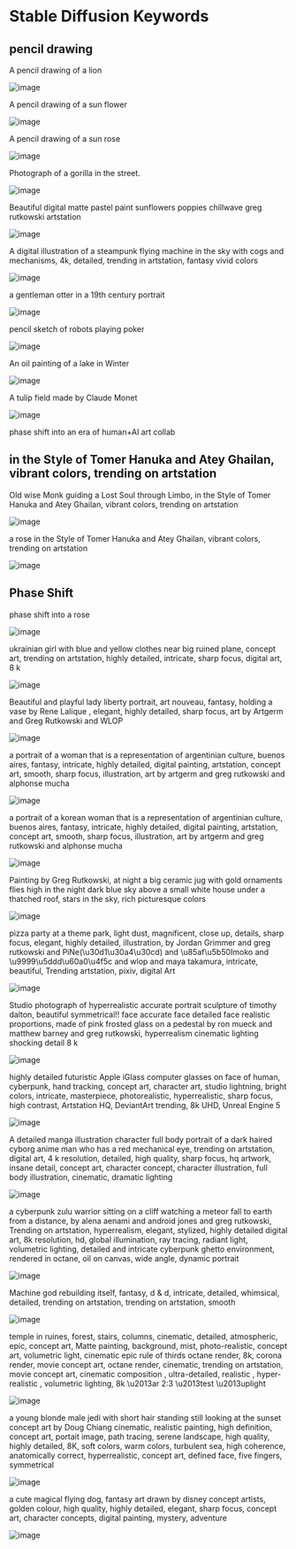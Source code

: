 # Stable Diffusion Keywords


## pencil drawing 

A pencil drawing of a lion

![image](https://user-images.githubusercontent.com/52392004/218258878-459509f1-bfe7-4140-a2da-10e034acae41.png)


A pencil drawing of a sun flower

![image](https://user-images.githubusercontent.com/52392004/218258906-75924f62-fd63-4d99-acf3-21f991ee8430.png)


A pencil drawing of a sun rose

![image](https://user-images.githubusercontent.com/52392004/218258929-e74a8898-bcb8-4579-8e97-5b2bcacc53ab.png)


Photograph of a gorilla in the street.

![image](https://user-images.githubusercontent.com/52392004/218258860-b63baaf6-e49e-45f2-8461-fc7cc6a907f0.png)


Beautiful digital matte pastel paint sunflowers poppies chillwave greg rutkowski artstation

![image](https://user-images.githubusercontent.com/52392004/218259054-111d82d3-a2aa-4119-b48f-15bc606275ea.png)


A digital illustration of a steampunk flying machine in the sky with cogs and mechanisms, 4k, detailed, trending in artstation, fantasy vivid colors

![image](https://user-images.githubusercontent.com/52392004/218259027-e30e5b3a-d5fc-45c4-8ead-f724b3e8cda4.png)


a gentleman otter in a 19th century portrait

![image](https://user-images.githubusercontent.com/52392004/218258832-11f025d3-1df5-4471-a422-9153d6d8a6d1.png)


pencil sketch of robots playing poker

![image](https://user-images.githubusercontent.com/52392004/218259001-f6fec02c-1147-402e-b3ac-1cab40f77ef1.png)


An oil painting of a lake in Winter

![image](https://user-images.githubusercontent.com/52392004/218259189-a42eca52-35db-4734-955d-85781173c09a.png)


A tulip field made by Claude Monet

![image](https://user-images.githubusercontent.com/52392004/218259209-7e69472a-6267-4b83-94f6-e9879031751d.png)

phase shift into an era of human+AI art collab


## in the Style of Tomer Hanuka and Atey Ghailan, vibrant colors, trending on artstation

Old wise Monk guiding a Lost Soul through Limbo, in the Style of Tomer Hanuka and Atey Ghailan, vibrant colors, trending on artstation

![image](https://user-images.githubusercontent.com/52392004/218259448-547f648d-2594-4e07-b2df-456ca54849c8.png)

a rose in the Style of Tomer Hanuka and Atey Ghailan, vibrant colors, trending on artstation

![image](https://user-images.githubusercontent.com/52392004/218259500-7938dcfc-45c7-4a54-8b77-ba97dcc0d066.png)


## Phase Shift

phase shift into a rose

![image](https://user-images.githubusercontent.com/52392004/218259762-38315407-1866-4031-a40f-bd68791eaac8.png)


ukrainian girl with blue and yellow clothes near big ruined plane, concept art, trending on artstation, highly detailed, intricate, sharp focus, digital art, 8 k

![image](https://user-images.githubusercontent.com/52392004/218259928-ccf4204c-a204-40da-8bb9-f5a6f2c08105.png)


Beautiful and playful lady liberty portrait, art nouveau, fantasy, holding a vase by Rene Lalique , elegant, highly detailed, sharp focus, art by Artgerm and Greg Rutkowski and WLOP

![image](https://user-images.githubusercontent.com/52392004/218259995-ab655369-4a23-41fa-bcdd-3b2374860070.png)


a portrait of a woman that is a representation of argentinian culture, buenos aires, fantasy, intricate, highly detailed, digital painting, artstation, concept art, smooth, sharp focus, illustration, art by artgerm and greg rutkowski and alphonse mucha

![image](https://user-images.githubusercontent.com/52392004/218260020-914d3df4-8410-4e85-9a04-7b480e44c2b7.png)


a portrait of a korean woman that is a representation of argentinian culture, buenos aires, fantasy, intricate, highly detailed, digital painting, artstation, concept art, smooth, sharp focus, illustration, art by artgerm and greg rutkowski and alphonse mucha

![image](https://user-images.githubusercontent.com/52392004/218260082-fcab0f27-130a-45ef-a049-3657f944a7f3.png)


Painting by Greg Rutkowski, at night a big ceramic jug with gold ornaments flies high in the night dark blue sky above a small white house under a thatched roof, stars in the sky, rich picturesque colors

![image](https://user-images.githubusercontent.com/52392004/218260096-ccfc234d-b506-448c-bb09-bbb7c553ec05.png)




pizza party at a theme park, light dust, magnificent, close up, details, sharp focus, elegant, highly detailed, illustration, by Jordan Grimmer and greg rutkowski and PiNe(\u30d1\u30a4\u30cd) and \u85af\u5b50Imoko and \u9999\u5ddd\u60a0\u4f5c and wlop and maya takamura, intricate, beautiful, Trending artstation, pixiv, digital Art

![image](https://user-images.githubusercontent.com/52392004/218260156-f07b28d1-d73d-4c45-9740-8bdbc54f1402.png)




Studio photograph of hyperrealistic accurate portrait sculpture of timothy dalton, beautiful symmetrical!! face accurate face detailed face realistic proportions, made of pink frosted glass on a pedestal by ron mueck and matthew barney and greg rutkowski, hyperrealism cinematic lighting shocking detail 8 k

![image](https://user-images.githubusercontent.com/52392004/218260226-e52c3136-9882-433d-979d-6ac2e6db20de.png)


highly detailed futuristic Apple iGlass computer glasses on face of human, cyberpunk, hand tracking, concept art, character art, studio lightning, bright colors, intricate, masterpiece, photorealistic, hyperrealistic, sharp focus, high contrast, Artstation HQ, DeviantArt trending, 8k UHD, Unreal Engine 5

![image](https://user-images.githubusercontent.com/52392004/218260264-68c4b4df-2c74-4248-b5da-9652f48e255d.png)


A detailed manga illustration character full body portrait of a dark haired cyborg anime man who has a red mechanical eye, trending on artstation, digital art, 4 k resolution, detailed, high quality, sharp focus, hq artwork, insane detail, concept art, character concept, character illustration, full body illustration, cinematic, dramatic lighting


![image](https://user-images.githubusercontent.com/52392004/218260321-03ea5cbb-8b05-4419-ae57-c83d5149cff2.png)



a cyberpunk zulu warrior sitting on a cliff watching a meteor fall to earth from a distance, by alena aenami and android jones and greg rutkowski, Trending on artstation, hyperrealism, elegant, stylized, highly detailed digital art, 8k resolution, hd, global illumination, ray tracing, radiant light, volumetric lighting, detailed and intricate cyberpunk ghetto environment, rendered in octane, oil on canvas, wide angle, dynamic portrait

![image](https://user-images.githubusercontent.com/52392004/218260378-84dd247e-8024-4d9c-bba3-c07e2d626017.png)



Machine god rebuilding itself, fantasy, d & d, intricate, detailed, whimsical, detailed, trending on artstation, trending on artstation, smooth

![image](https://user-images.githubusercontent.com/52392004/218260432-69984ec9-a974-4e7e-ac53-0e42d57390c6.png)



temple in ruines, forest, stairs, columns, cinematic, detailed, atmospheric, epic, concept art, Matte painting, background, mist, photo-realistic, concept art, volumetric light, cinematic epic rule of thirds octane render, 8k, corona render, movie concept art, octane render, cinematic, trending on artstation, movie concept art, cinematic composition , ultra-detailed, realistic , hyper-realistic , volumetric lighting, 8k \u2013ar 2:3 \u2013test \u2013uplight

![image](https://user-images.githubusercontent.com/52392004/218260496-3eff8710-97a1-45e2-be1b-959dcd9987f4.png)



a young blonde male jedi with short hair standing still looking at the sunset concept art by Doug Chiang cinematic, realistic painting, high definition, concept art, portait image, path tracing, serene landscape, high quality, highly detailed, 8K, soft colors, warm colors, turbulent sea, high coherence, anatomically correct, hyperrealistic, concept art, defined face, five fingers, symmetrical

![image](https://user-images.githubusercontent.com/52392004/218260573-70be222d-3947-42af-adb7-76d98e5d5f46.png)



a cute magical flying dog, fantasy art drawn by disney concept artists, golden colour, high quality, highly detailed, elegant, sharp focus, concept art, character concepts, digital painting, mystery, adventure

![image](https://user-images.githubusercontent.com/52392004/218260599-b32f4673-d386-4c7e-b979-4bfdb50dcdb6.png)


